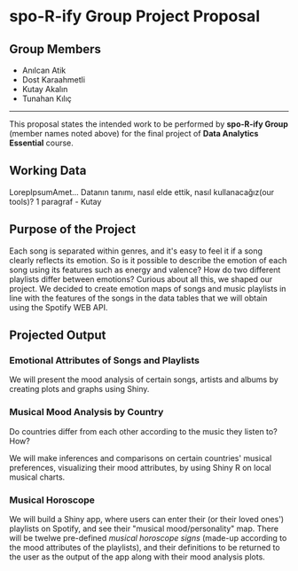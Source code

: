 # spo-R-ify Group Project Proposal


## Group Members
  - Anılcan Atik
  - Dost Karaahmetli
  - Kutay Akalın
  - Tunahan Kılıç
---------

This proposal states the intended work to be performed by **spo-R-ify Group** (member names noted above) for the final project of **Data Analytics Essential** course.

## Working Data
  LorepIpsumAmet... Datanın tanımı, nasıl elde ettik, nasıl kullanacağız(our tools)? 1 paragraf - Kutay
  
  
## Purpose of the Project
  Each song is separated within genres, and it's easy to feel it if a song clearly reflects its emotion. So is it possible to describe the emotion of each song using its features such as energy and valence? 
  How do two different playlists differ between emotions? 
  Curious about all this, we shaped our project. We decided to create emotion maps of songs and music playlists in line with the features of the songs in the data tables that we will obtain using the Spotify WEB API.
  
  
## Projected Output

### Emotional Attributes of Songs and Playlists
  We will present the mood analysis of certain songs, artists and albums by creating plots and graphs using Shiny.
  
### Musical Mood Analysis by Country
  Do countries differ from each other according to the music they listen to? How? 
  
  We will make inferences and comparisons on certain countries' musical preferences, visualizing their mood attributes, by using Shiny R on local musical charts.
  
### Musical Horoscope
  We will build a Shiny app, where users can enter their (or their loved ones') playlists on Spotify, and see their "musical mood/personality" map.
  There will be twelwe pre-defined *musical horoscope signs* (made-up according to the mood attributes of the playlists), and their definitions to be returned to the user as the output of the app along with their mood analysis plots. 
  
 

 
